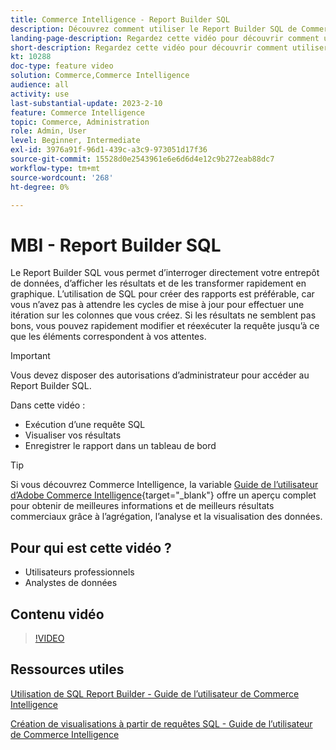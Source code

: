 ```yaml
---
title: Commerce Intelligence - Report Builder SQL
description: Découvrez comment utiliser le Report Builder SQL de Commerce Intelligence pour interroger directement votre entrepôt de données, afficher les résultats et rapidement les transformer en graphique.
landing-page-description: Regardez cette vidéo pour découvrir comment utiliser le Report Builder SQL de Commerce Intelligence pour interroger directement votre entrepôt de données, afficher les résultats et rapidement les transformer en graphique.
short-description: Regardez cette vidéo pour découvrir comment utiliser le Report Builder SQL de Commerce Intelligence pour interroger directement votre entrepôt de données, afficher les résultats et rapidement les transformer en graphique.
kt: 10288
doc-type: feature video
solution: Commerce,Commerce Intelligence
audience: all
activity: use
last-substantial-update: 2023-2-10
feature: Commerce Intelligence
topic: Commerce, Administration
role: Admin, User
level: Beginner, Intermediate
exl-id: 3976a91f-96d1-439c-a3c9-973051d17f36
source-git-commit: 15528d0e2543961e6e6d6d4e12c9b272eab88dc7
workflow-type: tm+mt
source-wordcount: '268'
ht-degree: 0%

---
```


# MBI - Report Builder SQL

Le Report Builder SQL vous permet d’interroger directement votre entrepôt de données, d’afficher les résultats et de les transformer rapidement en graphique. L’utilisation de SQL pour créer des rapports est préférable, car vous n’avez pas à attendre les cycles de mise à jour pour effectuer une itération sur les colonnes que vous créez. Si les résultats ne semblent pas bons, vous pouvez rapidement modifier et réexécuter la requête jusqu’à ce que les éléments correspondent à vos attentes.

>[!IMPORTANT]
>
>Vous devez disposer des autorisations d’administrateur pour accéder au Report Builder SQL.

Dans cette vidéo :

- Exécution d’une requête SQL
- Visualiser vos résultats
- Enregistrer le rapport dans un tableau de bord

>[!TIP]
>
>Si vous découvrez Commerce Intelligence, la variable [Guide de l’utilisateur d’Adobe Commerce Intelligence](https://experienceleague.adobe.com/docs/commerce-business-intelligence/mbi/guide-overview.html){target="_blank"} offre un aperçu complet pour obtenir de meilleures informations et de meilleurs résultats commerciaux grâce à l’agrégation, l’analyse et la visualisation des données.

## Pour qui est cette vidéo ?

- Utilisateurs professionnels
- Analystes de données

## Contenu vidéo

>[!VIDEO](https://video.tv.adobe.com/v/342406?quality=12&learn=on)

## Ressources utiles

[Utilisation de SQL Report Builder - Guide de l’utilisateur de Commerce Intelligence](https://experienceleague.adobe.com/docs/commerce-business-intelligence/mbi/analyze/sql/sql-rpt-bldr.html)

[Création de visualisations à partir de requêtes SQL - Guide de l’utilisateur de Commerce Intelligence](https://experienceleague.adobe.com/docs/commerce-business-intelligence/mbi/tutorials/create-visuals-from-sql.html)
